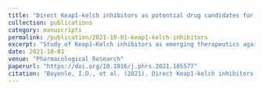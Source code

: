 ```yaml
---
title: "Direct Keap1-kelch inhibitors as potential drug candidates for oxidative stress-orchestrated diseases: A review on In silico perspective"
collection: publications
category: manuscripts
permalink: /publication/2021-10-01-keap1-kelch-inhibitors
excerpt: "Study of Keap1–Kelch inhibitors as emerging therapeutics against oxidative stress-driven diseases."
date: 2021-10-01
venue: "Pharmacological Research"
paperurl: "https://doi.org/10.1016/j.phrs.2021.105577"
citation: "Boyenle, I.D., et al. (2021). Direct Keap1-kelch inhibitors as potential drug candidates for oxidative stress-orchestrated diseases: A review on In silico perspective. *Pharmacolological Research*."
---
```

